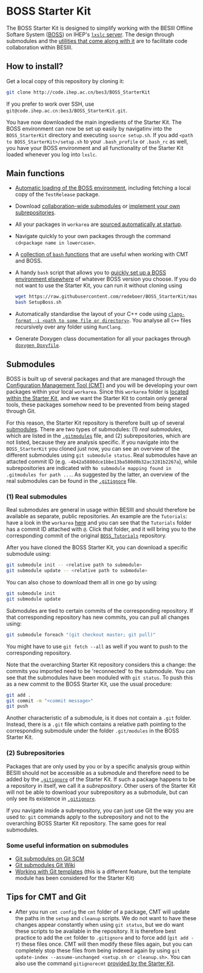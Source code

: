 # BOSS Starter Kit

The BOSS Starter Kit is designed to simplify working with the BESIII Offline
Softare System
([BOSS](https://besiii.gitbook.io/boss/tutorials/getting-started/intro)) on
IHEP's
[`lxslc` server](https://besiii.gitbook.io/boss/tutorials/getting-started/server).
The design through submodules and the
[utilities that come along with it](#main-functions) are to facilitate code
collaboration within BESIII.

## How to install?

Get a local copy of this repository by cloning it:

```bash
git clone http://code.ihep.ac.cn/bes3/BOSS_StarterKit
```

If you prefer to work over SSH, use
`git@code.ihep.ac.cn:bes3/BOSS_StarterKit.git`.

You have now downloaded the main ingredients of the Starter Kit. The BOSS
environment can now be set up easily by navigatinv into the `BOSS_StarterKit`
directory and executing `source setup.sh`. If you add
`<path to BOSS_StarterKit>/setup.sh` to your `.bash_profile` or `.bash_rc` as
well, you have your BOSS environment and all functionality of the Starter Kit
loaded whenever you log into `lxslc`.

## Main functions

- [Automatic loading of the BOSS environment](http://code.ihep.ac.cn/bes3/BOSS_StarterKit/blob/master/setup/LoadBoss.sh),
  including fetching a local copy of the `TestRelease` package.
- Download [collaboration-wide submodules](#1-real-submodules) or
  [implement your own subrepositories](#2-subrepositories).
- All your packages in `workarea` are
  [sourced automatically at startup](http://code.ihep.ac.cn/bes3/BOSS_StarterKit/blob/c0a132c175af944751ca038b5cf7fc621e1c5180/setup/LoadStarterKit.sh#L11).
- Navigate quickly to your own packages through the command
  `cd<package name in lowercase>`.
- A
  [collection of `bash` functions](http://code.ihep.ac.cn/bes3/BOSS_StarterKit/blob/master/setup/Functions.sh)
  that are useful when working with CMT and BOSS.
- A handy `bash` script that allows you to
  [quickly set up a BOSS environment elsewhere](http://code.ihep.ac.cn/bes3/BOSS_StarterKit/blob/master/utilities/SetupBoss.sh)
  of whatever BOSS version you choose. If you do not want to use the Starter
  Kit, you can run it without cloning using

  ```bash
  wget https://raw.githubusercontent.com/redeboer/BOSS_StarterKit/master/utilities/SetupBoss.sh
  bash SetupBoss.sh
  ```

- Automatically standardise the layout of your C++ code using
  [`clang-format -i <path to some file or directory>`](http://code.ihep.ac.cn/bes3/BOSS_StarterKit/blob/master/.clang-format).
  You analyse all `C++` files recursively over any folder using `RunClang`.
- Generate Doxygen class documentation for all your packages through
  [`doxygen Doxyfile`](http://code.ihep.ac.cn/bes3/BOSS_StarterKit/blob/master/Doxyfile).

## Submodules

BOSS is built up of several packages and that are managed through the
[Configuration Management Tool (CMT)](http://www.cmtsite.net/CMTDoc.html) and
you will be developing your own packages within your local `workarea`. Since
this `workarea` folder is
[located within the Starter Kit](http://code.ihep.ac.cn/bes3/BOSS_StarterKit/tree/master/workarea),
and we want the Starter Kit to contain only general tools, these packages
somehow need to be prevented from being staged through Git.

For this reason, the Starter Kit repository is therefore built up of several
[submodules](https://git-scm.com/book/en/Git-Tools-Submodules). There are two
types of submodules: (1) _real submodules_, which are listed in the
[`.gitmodules`](http://code.ihep.ac.cn/bes3/BOSS_StarterKit/blob/master/.gitmodules)
file, and (2) subrepositories, which are not listed, because they are analysis
specific. If you navigate into the `BOSS_StarterKit` you cloned just now, you
can see an overview of the different submodules using `git submodule status`.
Real submodules have an attacted commit ID (e.g.
`-4b42a5880dce1bbe13ba580d0b32ac3281b2267a`), while subrepositories are
indicated with `No submodule mapping found in .gitmodules for path ...`. As
suggested by the latter, an overview of the real submodules can be found in the
[`.gitignore`](.gitmodules) file.

### (1) Real submodules

Real submodules are general in usage within BESIII and should therefore be
available as separate, public repositories. An example are the `Tutorials`:
have a look in the `workarea`
[here](http://code.ihep.ac.cn/bes3/BOSS_StarterKit/tree/master/workarea) and
you can see that the `Tutorials` folder has a commit ID attached with `@`.
Click that folder, and it will bring you to the corresponding commit of the
original [`BOSS_Tutorials`](http://code.ihep.ac.cn/bes3/BOSS_Tutorials/)
repository.

After you have cloned the BOSS Starter Kit, you can download a specific
submodule using:

```bash
git submodule init -- <relative path to submodule>
git submodule update -- <relative path to submodule>
```

You can also chose to download them all in one go by using:

```bash
git submodule init
git submodule update
```

Submodules are tied to certain commits of the corresponding repository. If that
corresponding repository has new commits, you can pull all changes using:

```bash
git submodule foreach "(git checkout master; git pull)"
```

You might have to use `git fetch --all` as well if you want to push to the
corresponding repository.

Note that the overarching Starter Kit repository considers this a change: the
commits you imported need to be 'reconnected' to the submodule. You can see
that the submodules have been moduled with `git status`. To push this as a new
commit to the BOSS Starter Kit, use the usual procedure:

```bash
git add .
git commit -m "<commit message>"
git push
```

Another characteristic of a submodule, is it does not contain a `.git` folder.
Instead, there is a `.git` file which contains a relative path pointing to the
corresponding submodule under the folder `.git/modules` in the BOSS Starter
Kit.

### (2) Subrepositories

Packages that are only used by you or by a specific analysis group within
BESIII should not be accessible as a submodule and therefore need to be added
by the
[`.gitignore`](http://code.ihep.ac.cn/bes3/BOSS_StarterKit/blob/master/.gitignore)
of the Starter Kit. If such a package happens to be a repository in itself, we
call it a _subrepository_. Other users of the Starter Kit will not be able to
download your subrepository as a submodule, but can only see its existence in
[`.gitignore`](http://code.ihep.ac.cn/bes3/BOSS_StarterKit/blob/master/.gitignore).

If you navigate inside a subrepository, you can just use Git the way you are
used to: `git` commands apply to the subrepository and not to the overarching
BOSS Starter Kit repository. The same goes for real submodules.

### Some useful information on submodules

- [Git submodules on Git SCM](https://git-scm.com/book/en/v2/Git-Tools-Submodules)
- [Git submodules Git Wiki](https://git.wiki.kernel.org/index.php/GitSubmoduleTutorial)
- [Working with Git templates](https://git-template.readthedocs.io/en/latest/)
  (this is a different feature, but the template module has been considered for
  the Starter Kit)

## Tips for CMT and Git

- After you run `cmt config` the `cmt` folder of a package, CMT will update the
  paths in the `setup` and `cleanup` scripts. We do not want to have these
  changes appear constantly when using `git status`, but we do want these
  scripts to be available in the repository. It is therefore best practice to
  add the `cmt` folder to `.gitignore` and to force add (`git add -f`) these
  files once. CMT will then modify these files again, but you can completely
  stop these files from being indexed again by using
  `git update-index --assume-unchanged <setup.sh or cleanup.sh>`. You can also
  use the command `gitignorecmt`
  [provided by the Starter Kit](http://code.ihep.ac.cn/bes3/BOSS_StarterKit/blob/c0a132c175af944751ca038b5cf7fc621e1c5180/setup/Functions.sh#L549).
